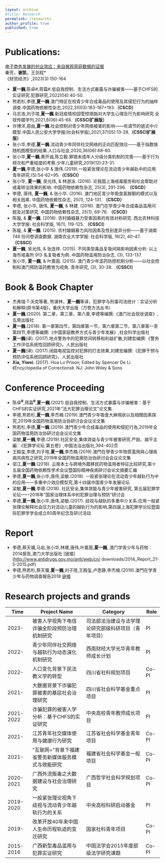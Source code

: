```yaml
---
layout: archive
#title: Research
permalink: /research/
author_profile: true
published: true
---
```


Publications: 
======

[电子商务发展的创业效应：来自微观家庭数据的证据](http://cmjj.ajcass.org/Magazine/Show?ID=939)<br>
秦芳，**谢凯**，王剑程*<br>
《财贸经济》,2023(3):150-164

* **夏一巍**,陈卓#,蒋霜#.低自我控制、生活方式暴露与诈骗被害——基于CHFS的实证研究.犯罪研究,2022(04):40-50.
* 熊若杉,李德,**夏一巍**.澳门特区在校青少年合成毒品的使用及其侵犯行为的抽样调查.中国药物依赖性杂志,2022,31(03):183-187+193.**（CSCD）**
* 马志浩,刘子瑄,**夏一巍**.新冠疫情校园管控措施对大学生心理及行为影响研究.全球传媒学刊,2021,8(06):45-68.**（CSSCI扩展版）**
* 许博洋,周由,**夏一巍**.社会控制对青少年网络被害的影响——有调节的链式中介模型.中国人民公安大学学报(社会科学版),2021,37(05):13-28.**（CSSCI扩展版）**
* 张小华,李德,**夏一巍**.流动青少年同伴社交网络的正向匹配效应——基于指数族随机图模型的结果.人口与社会,2020,36(06):68-80.
* 张小华,**夏一巍**,黄开诚,陈立毅.罪错未成年人分级分类机制的完善——基于行为频次和严重程度的考察.少年儿童研究,2019(12):23-31.
* **夏一巍**,李德,张小华 & 唐伟.(2019).一般紧张理论在流动青少年越轨中的应用.青年研究.(5):54-62+95.**（CSSCI）**
* 张小华, **夏一巍**, 吴光炜, & 林游泳. (2016). 论我国上海戒毒服务和社会帮助对戒毒矫治效果的影响. 中国药物依赖性杂志, 25(3), 291-296. **（CSCD）**
* 李德, 唐伟, **夏一巍**, & 张小华. (2016). 澳门地区青少年吸食氯胺酮的模式以及相关因素. 中国药物依赖性杂志, 25(1), 124-131. **（CSCD）**
* 李德, 张小华, 唐伟, **夏一巍**, & 林建. (2016). 澳门在学青少年合成毒品滥用问题及对策研究. 中国药物依赖性杂志, 25(1), 69-76. **（CSCD）**
* 陈璇, & **夏一巍**. (2016). 农村婚姻暴力受害因素的有效对称研究. 西北农林科技大学学报: 社会科学版, 16(1), 119-125. **（CSSCI）**
* 陈璇, & **夏一巍**. (2015). 农村婚姻暴力风险因素及性别差异分析——基于湖南 748 份问卷调查数据. 湖南农业大学学报: 社会科学版, 16(2), 40-47. **（CSSCI）**
* **夏一巍**, 吴光炜, & 张连祥. (2015). 不同类型毒品复吸间隔影响因素分析: 以上海市戒毒所 913 名复吸者为例. 中国药物滥用防治杂志, (3), 133-137. 
* 张小华, **夏一巍**, & 叶嘉茵. (2015). 澳门青少年滥药防控机制分析——以社会控制和澳门预防滥药教育为视角. 青年研究, (3), 30-38. **（CSSCI）**

Book & Book Chapter
======
* 杰弗瑞·T·沃克等著, 熊谋林，**夏一巍**等译，犯罪学与刑事司法统计：实证分析和解释(原书第4版)，重庆大学出版（万卷方法丛书）
* **夏一巍**.(2020). 第二章，第三章，第六章,李德等编撰:《澳门社会现状调查》,五南出版社
* **夏一巍**.(2018). 第一章第四节，第四章第一节，第六章第二节，第八章第一至第四节,李德等编撰:《中国家庭教养方式与青少年发展》,社会科学出版社
* **夏一巍**(译). (2017).地点警务中的犯罪空间转移和利益扩散,刘建宏编撰:《警务工作评估系统性回顾研究》，人民出版社
* **夏一巍**(译). (2017).闭路电视监控对犯罪的打击效果,刘建宏编撰:《犯罪干预与预防评估系统回顾研究》，人民出版社
* **Xia, Yiwei**. (2017). Hoa Lo Prison; Edited by Spencer De Li.《Encyclopedia of Corrections》. NJ: John Wiley & Sons

Conference Proceeding
======
* 陈卓<sup>**#**</sup>,蒋霜<sup>**#**</sup>,**夏一巍**.(2021).低自我控制、生活方式暴露与诈骗被害：基于CHFS的实证研究,2021年“法大犯罪治理论文”论文集
* 李德,熊若杉,**夏一巍**,李杰楠.(2019).澳門青少年吸食大麻現狀以及相關因素探究,2019年全国药物滥用防治协研讨会会议论文集
* 熊若杉,李德,**夏一巍**.(2019).澳門青少年合成毒品的使用和侵犯行為,2019年全国药物滥用防治协研讨会会议论文集
* 梁敏,**夏一巍**,李德.(2019).社区安全,集体效益与青少年被害研究.严励、越平主編：《犯罪学论坛 第五卷》,中国法治出版社,394-402页
* 王殿玺,李德,刘子瑄,**夏一巍**,李杰楠.(2019).澳門在學青少年物質濫用與心理疾病共病性之研究,2019年全国药物滥用防治协研讨会会议论文集
* 邬江,**夏一巍**.(2018). 云南本土与跨境外籍移民药物滥用者特征比较研究,第十五届全国药物依赖性学术会议暨国际精神疾病研讨会论文摘要汇编
* 李德,**夏一巍**,张小华,唐伟,梁敏.(2018). 一般紧张理论在流动青少年越轨行为中的应用——多重中介效应模型究,第十四届中国青少年发展论坛
* 梁敏,**夏一巍**,李德.(2018). 社区安全,集体效能与青少年被害研究,	第五届犯罪学论坛——2018年“国家治理体系中的犯罪治理与预防”研讨会
* 李德,**夏一巍**,张小华,唐伟,梁敏.(2017). 歧视与越轨的多重中介关系:应用一般紧张理论解释社会压力对流动儿童的越轨行为的影响,第四届上海犯罪学论坛暨国际犯罪学学会成立80周年纪念及研讨活动


Report
======
* 李德,蔡天骥,马岩,张小华,林建,唐伟,叶嘉茵,**夏一巍**, 澳门学青少年与药物：2014报告,澳门大学出版社 [链接](http://www.antidrugs.gov.mo/anti/web/cn/ downloads/2014_Report_21-5-2015.pdf)
* 李德,熊若杉,蔡天骥,**夏一巍**,刘子瑄,王殿玺,卢思静,李杰楠.(2019).澳門在学青少年与药物调查報告2018 [链接](http://www.antidrugs.gov.mo/anti/web/cn/downloads/Report_2018_190822-001.pdf)


Research projects and grands 
======

| Time| Project Name| Category|  Role  |
| ----------- | -------------------------------------------------------------------------------------------------------------- | ---------------------------------- |  ----- |
| 2023-       | 被害人学视角下电信诈骗全阶段预防治理机制研究| 司法部法治建设与法学理论研究部级科研项目（青年项目）|  PI |
| 2022-       | 青少年同伴社交网络与越轨行为动态演化机制研究| 西南财经大学光华青年教师成长计划|  PI |
| 2022-       | 人口变化背景下民法教义学的转型| 四川省社科规划项目	|  Co-PI |
| 2021-       | 大数据背景下诈骗犯罪被害的基层社会治理研究| 四川省社会科学基金重点项目|  PI |
| 2021-2022   | 诈骗犯罪的被害人学分析：基于CHFS的实证研究| 中央高校青年教师成长项目|  PI |
| 2021-       | 江苏青年社交媒体使用与健康行为研究| 江苏省社会科学基金青年项目|  Co-PI |
| 2021-       | "互联网+"背景下福建省警务新媒体服务模式与效能研究| 福建省社会科学基金一般项目|  Co-PI |
| 2020-2021   | 广西外流贩毒之大数据建设与社会治理研究| 广西哲学社会科学规划项目|  Co-PI |
| 2019-2020   | 一般紧张理论视角下歧视与流动青少年越轨行为的关系| 中央高校科研启动基金|  PI |
| 2019-       | 改革开放40年来中国人生命历程轨迹的变迁研究| 国家社科青年项目|  Co-PI |
| 2015-2016   | 广西新型毒品滥用与犯罪实证研究| 中国法学会2015年度部级法学研究课题 |  Co-PI |
